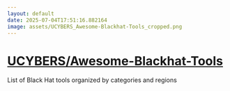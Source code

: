```yaml
---
layout: default
date: 2025-07-04T17:51:16.882164
image: assets/UCYBERS_Awesome-Blackhat-Tools_cropped.png
---
```


# [UCYBERS/Awesome-Blackhat-Tools](https://github.com/UCYBERS/Awesome-Blackhat-Tools)

List of Black Hat tools organized by categories and regions
